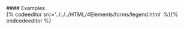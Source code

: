 <section data-markdown>
<script type="text/template">
#legend
This element is used to assign a caption to a set of form fields as defined by a fieldset element.
</script>
</section>

<section data-markdown>
<script type="text/template">
###HTML5 Standard Syntax
```
<legend
     accesskey="character"
     align="bottom | left | right | top" (transitional only)
     class="class name(s)"
     dir="ltr | rtl"
     id="unique alphanumeric identifier"
     lang="language code"
     style="style information"
     title="advisory text">
</legend>
```
</script>
</section>

<section data-markdown data-render=both>
<script type="text/template" >
###Element-Specific Attributes
* `accesskey` This attribute specifies a keyboard navigation accelerator for the element. Pressing ALT or a similar key in association with the specified key selects the form section or the legend itself. Page designers are forewarned to avoid key sequences already bound to browsers.
* `align` This attribute indicates where the legend value should be positioned within the border created by a &lt;fieldset&gt; tag. The default position for the legend is the upper-left corner. It also is possible to position the legend to the right by setting the attribute to right.  The specification defines bottom and top, as well. Microsoft also defines the use of the value center.
</script>
</section>
#### Examples
<section>
{% codeeditor src='../../../HTML/4Elements/forms/legend.html' %}{% endcodeeditor %}
</section>

<section data-markdown>
<script type="text/template">
###Notes
* Traditionally, a &lt;legend&gt; tag should occur only within a &lt;fieldset&gt; tag. There should be only one legend per fieldset element.
* Under early drafts of the HTML5 specification, this element is also found in the figure and details elements. This was later replaced by the dt element.
* Some versions of Microsoft documentation show a valign attribute for &lt;legend&gt; positioning. However, the valign attribute does not appear to work consistently and has since been dropped from the official documentation.
</script>
</section>